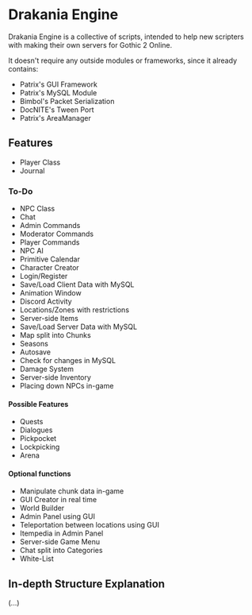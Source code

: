 # Drakania Engine
Drakania Engine is a collective of scripts, intended to help new scripters with making their own servers for Gothic 2 Online.

It doesn't require any outside modules or frameworks, since it already contains:
- Patrix's GUI Framework
- Patrix's MySQL Module
- Bimbol's Packet Serialization
- DocNITE's Tween Port
- Patrix's AreaManager

## Features
- Player Class
- Journal

### To-Do
- NPC Class
- Chat
- Admin Commands
- Moderator Commands
- Player Commands
- NPC AI
- Primitive Calendar
- Character Creator
- Login/Register
- Save/Load Client Data with MySQL
- Animation Window
- Discord Activity
- Locations/Zones with restrictions
- Server-side Items
- Save/Load Server Data with MySQL
- Map split into Chunks
- Seasons
- Autosave
- Check for changes in MySQL
- Damage System
- Server-side Inventory
- Placing down NPCs in-game

#### Possible Features
- Quests
- Dialogues
- Pickpocket
- Lockpicking
- Arena

#### Optional functions
- Manipulate chunk data in-game
- GUI Creator in real time
- World Builder
- Admin Panel using GUI
- Teleportation between locations using GUI
- Itempedia in Admin Panel
- Server-side Game Menu
- Chat split into Categories
- White-List

## In-depth Structure Explanation
(...)